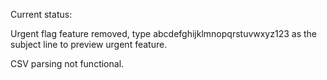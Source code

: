 Current status:

Urgent flag feature removed, type abcdefghijklmnopqrstuvwxyz123 as the subject line to preview urgent feature.

CSV parsing not functional.
